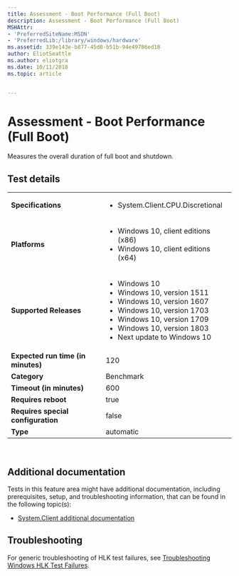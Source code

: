 ```yaml
---
title: Assessment - Boot Performance (Full Boot)
description: Assessment - Boot Performance (Full Boot)
MSHAttr:
- 'PreferredSiteName:MSDN'
- 'PreferredLib:/library/windows/hardware'
ms.assetid: 339e143e-b877-45d8-b51b-94e49786ed18
author: EliotSeattle
ms.author: eliotgra
ms.date: 10/11/2018
ms.topic: article


---
```


# <span id="p_hlk_test.74f3b6b4-0134-48b0-9832-26b45b088ffd"></span>Assessment - Boot Performance (Full Boot)


Measures the overall duration of full boot and shutdown.

## Test details
|||
|---|---|
| **Specifications**  | <ul><li>System.Client.CPU.Discretional</li></ul> |  
| **Platforms**   | <ul><li>Windows 10, client editions (x86)</li><li>Windows 10, client editions (x64)</li></ul> |
| **Supported Releases** | <ul><li>Windows 10</li><li>Windows 10, version 1511</li><li>Windows 10, version 1607</li><li>Windows 10, version 1703</li><li>Windows 10, version 1709</li><li>Windows 10, version 1803</li><li>Next update to Windows 10</li></ul> |
|**Expected run time (in minutes)**| 120 |
|**Category**| Benchmark |
|**Timeout (in minutes)**| 600 |
|**Requires reboot**| true |
|**Requires special configuration**| false |
|**Type**| automatic |

 

## <span id="Additional_documentation"></span><span id="additional_documentation"></span><span id="ADDITIONAL_DOCUMENTATION"></span>Additional documentation


Tests in this feature area might have additional documentation, including prerequisites, setup, and troubleshooting information, that can be found in the following topic(s):

-   [System.Client additional documentation](system-client-additional-documentation.md)

## <span id="Troubleshooting"></span><span id="troubleshooting"></span><span id="TROUBLESHOOTING"></span>Troubleshooting


For generic troubleshooting of HLK test failures, see [Troubleshooting Windows HLK Test Failures](..\user\troubleshooting-windows-hlk-test-failures.md).

 

 






